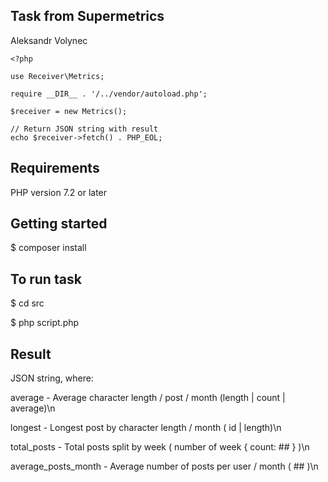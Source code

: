 ## Task from Supermetrics
Aleksandr Volynec

    <?php
    
    use Receiver\Metrics;
    
    require __DIR__ . '/../vendor/autoload.php';
    
    $receiver = new Metrics();
    
    // Return JSON string with result
    echo $receiver->fetch() . PHP_EOL;

## Requirements

PHP version 7.2 or later

## Getting started

$ composer install

## To run task

$ cd src

$ php script.php

## Result 

JSON string, where:

average - Average character length / post / month (length | count | average)\n

longest - Longest post by character length / month ( id | length)\n

total_posts - Total posts split by week ( number of week { count: ## } )\n

average_posts_month - Average number of posts per user / month ( ## )\n







